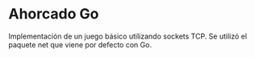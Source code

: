# Ahorcado Go

Implementación de un juego básico utilizando sockets TCP.
  Se utilizó el paquete net que viene por defecto con Go. 
